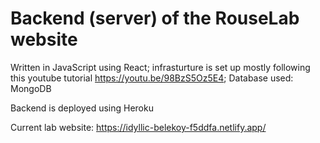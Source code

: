 # Backend (server) of the RouseLab website
Written in JavaScript using React; infrasturture is set up mostly following this youtube tutorial https://youtu.be/98BzS5Oz5E4; 
Database used: MongoDB

Backend is deployed using Heroku

Current lab website: https://idyllic-belekoy-f5ddfa.netlify.app/
